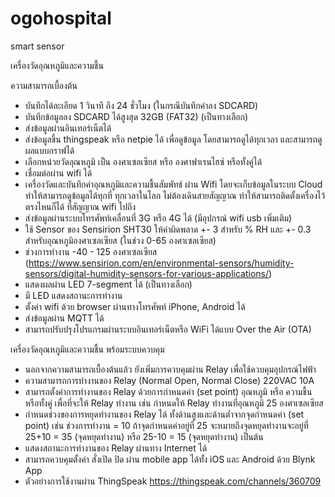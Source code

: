 # ogohospital


smart sensor

เครื่องวัดอุณหภูมิและความชื้น


ความสามารถเบื้องต้น


* บันทึกได้ละเอียด 1 วินาที ถึง 24 ชั่วโมง (ในกรณีบันทึกค่าลง SDCARD)
* บันทึกข้อมูลลง SDCARD ได้สูงสุด 32GB (FAT32) (เป็นทางเลือก)
* ส่งข้อมูลผ่านอินเทอร์เน็ตได้
* ส่งข้อมูลขึ้น thingspeak หรือ netpie ได้ เพื่อดูข้อมูล โดยสามารถดูได้ทุกเวลา และสามารถดูผลแบบกราฟได้
* เลือกหน่วยวัดอุณหภูมิ เป็น องศาเซลเซียส หรือ องศาฟาเรนไฮซ์ หรือทั้งคู่ได้
* เชื่อมต่อผ่าน wifi ได้
* เครื่องวัดและบันทึกค่าอุณหภูมิและความชื้นสัมพัทธ์ ผ่าน Wifi โดยจะเก็บข้อมูลในระบบ Cloud ทำให้สามารถดูข้อมูลได้ทุกที่ ทุกเวลาในโลก ไม่ต้องเดินสายสัญญาณ ทำให้สามารถติดตั้งเครื่องไว้ตรงไหนก็ได้ ที่สัญญาณ wifi ไปถึง
* ส่งข้อมูลผ่านระบบโทรศัพท์เคลื่อนที่ 3G หรือ 4G ได้ (มีอุปกรณ์ wifi usb เพิ่มเติม)
* ใช้ Sensor ของ Sensirion SHT30 ให้ค่าผิดพลาด +- 3 สำหรับ % RH และ +- 0.3 สำหรับอุณหภูมิองศาเซลเซียส (ในช่วง 0-65 องศาเซลเซียส)
* ช่วงการทำงาน -40 - 125 องศาเซลเซียส (https://www.sensirion.com/en/environmental-sensors/humidity-sensors/digital-humidity-sensors-for-various-applications/)
* แสดงผลผ่าน LED 7-segment ได้ (เป็นทางเลือก)
* มี LED แสดงสถานะการทำงาน
* ตั้งค่า wifi ด้วย browser ผ่านทางโทรศัพท์ iPhone, Android ได้
* ส่งข้อมูลผ่าน MQTT ได้
* สามารถปรับปรุงโปรแกรมผ่านระบบอินเทอร์เน็ตหรือ WiFi ได้แบบ Over the Air (OTA)


เครื่องวัดอุณหภูมิและความชื้น พร้อมระบบควบคุม


* นอกจากความสามารถเบื้องต้นแล้ว ยังเพิ่มการควบคุมผ่าน Relay เพื่อใช้ควบคุมอุปกรณ์ไฟฟ้า
* ความสามารถการทำงานของ Relay (Normal Open, Normal Close) 220VAC 10A
* สามารถตั้งค่าการทำงานของ Relay ด้วยการกำหนดค่า (set point) อุณหภูมิ หรือ ความชื้น หรือทั้งคู่ เพื่อที่จะให้ Relay ทำงาน เช่น กำหนดให้ Relay ทำงานที่อุณหภูมิ 25 องศาเซลเซียส
* กำหนดช่วงของการหยุดทำงานของ Relay ได้ ทั้งด้านสูงและด้านต่ำจากจุดกำหนดค่า (set point) เช่น ช่วงการทำงาน = 10 ถ้าจุดกำหนดค่าอยู่ที่ 25 จะหมายถึงจุดหยุดทำงานจะอยู่ที่ 25+10 = 35 (จุดหยุดทำงาน) หรือ 25-10 = 15 (จุดหยุดทำงาน) เป็นต้น
* แสดงสถานะการทำงานของ Relay ผ่านทาง Internet ได้
* สามารถควบคุมตั้งค่า สั่งเปิด ปิด ผ่าน mobile app ได้ทั้ง iOS และ Android ด้วย Blynk App
* ตัวอย่างการใช้งานผ่าน ThingSpeak https://thingspeak.com/channels/360709

